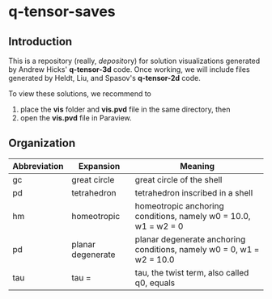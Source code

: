 # q-tensor-saves

## Introduction

This is a repository (really, *deposit*ory) for solution visualizations generated by Andrew Hicks' **q-tensor-3d** code. Once working, we will include files generated by Heldt, Liu, and Spasov's **q-tensor-2d** code.

To view these solutions, we recommend to 
  1. place the **vis** folder and **vis.pvd** file in the same directory, then
  2. open the **vis.pvd** file in Paraview.

## Organization

| Abbreviation | Expansion         | Meaning
| ------------ | ----------------- | ------------
| gc           | great circle      | great circle of the shell
| pd           | tetrahedron       | tetrahedron inscribed in a shell
| hm           | homeotropic       | homeotropic anchoring conditions, namely w0 = 10.0, w1 = w2 = 0
| pd           | planar degenerate | planar degenerate anchoring conditions, namely w0 = 0, w1 = w2 = 10.0
| tau<number>  | tau = <number>    | tau, the twist term, also called q0, equals <number>